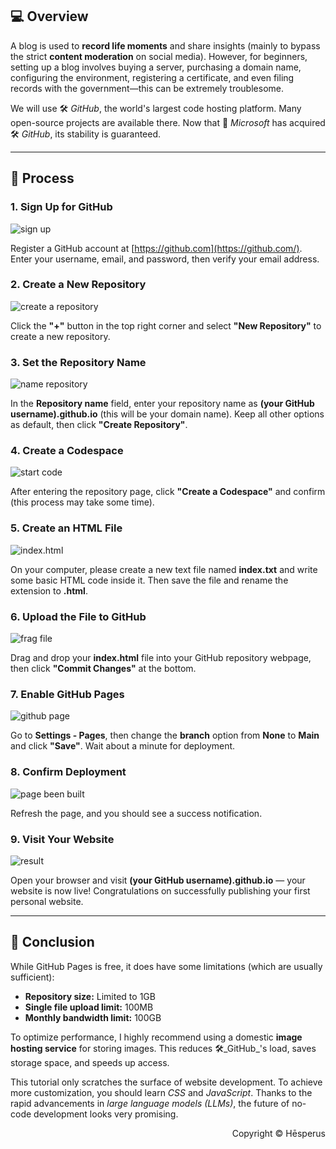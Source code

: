 ## 💻 Overview

A blog is used to **record life moments** and share insights (mainly to bypass the strict **content moderation** on social media). However, for beginners, setting up a blog involves buying a server, purchasing a domain name, configuring the environment, registering a certificate, and even filing records with the government—this can be extremely troublesome.

We will use 🛠️ _GitHub_, the world's largest code hosting platform. Many open-source projects are available there. Now that 🧰 _Microsoft_ has acquired 🛠️ _GitHub_, its stability is guaranteed.

---

## 🧭 Process

### 1. Sign Up for GitHub

![sign up](https://img1.tucang.cc/api/image/show/113010b318eeb9c8da6403e8c6dc3ce6)

Register a GitHub account at [https://github.com](https://github.com/). Enter your username, email, and password, then verify your email address.

### 2. Create a New Repository

![create a repository](https://img1.tucang.cc/api/image/show/bbafb398935a68e8a91fc76d893b6884)

Click the **"+"** button in the top right corner and select **"New Repository"** to create a new repository.

### 3. Set the Repository Name

![name repository](https://img1.tucang.cc/api/image/show/ecf97aa545d470aa856933a79412151c)

In the **Repository name** field, enter your repository name as **(your GitHub username).github.io** (this will be your domain name). Keep all other options as default, then click **"Create Repository"**.

### 4. Create a Codespace

![start code](https://img1.tucang.cc/api/image/show/cd442448e9c358b3e6ffecfdfc68e97c)

After entering the repository page, click **"Create a Codespace"** and confirm (this process may take some time).

### 5. Create an HTML File

![index.html](https://img1.tucang.cc/api/image/show/86c757b84f344d2c8def335f9de13522)

On your computer, please create a new text file named **index.txt** and write some basic HTML code inside it. Then save the file and rename the extension to **.html**.

### 6. Upload the File to GitHub

![frag file](https://img1.tucang.cc/api/image/show/912108582d6a5fce0b88db6f7cede887)

Drag and drop your **index.html** file into your GitHub repository webpage, then click **"Commit Changes"** at the bottom.

### 7. Enable GitHub Pages

![github page](https://img1.tucang.cc/api/image/show/0a3d24dfa120ad0645e33bfcdb7395b8)

Go to **Settings - Pages**, then change the **branch** option from **None** to **Main** and click **"Save"**. Wait about a minute for deployment.

### 8. Confirm Deployment

![page been built](https://img1.tucang.cc/api/image/show/446ca4a5939cd1c8b29737334b043453)

Refresh the page, and you should see a success notification.

### 9. Visit Your Website

![result](https://img1.tucang.cc/api/image/show/8e94d942d48c21f7dff1ac37ec6c6dba)

Open your browser and visit **(your GitHub username).github.io** — your website is now live! Congratulations on successfully publishing your first personal website.

---

## 📖 Conclusion

While GitHub Pages is free, it does have some limitations (which are usually sufficient):
- **Repository size:** Limited to 1GB
- **Single file upload limit:** 100MB
- **Monthly bandwidth limit:** 100GB

To optimize performance, I highly recommend using a domestic **image hosting service** for storing images. This reduces 🛠️_GitHub_'s load, saves storage space, and speeds up access.

This tutorial only scratches the surface of website development. To achieve more customization, you should learn _CSS_ and _JavaScript_. Thanks to the rapid advancements in _large language models (LLMs)_, the future of no-code development looks very promising.

<p style="text-align: right;">Copyright ©️ Hēsperus</p>